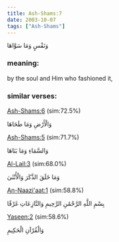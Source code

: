 ```yaml
---
title: Ash-Shams:7
date: 2003-10-07
tags: ["Ash-Shams"]
---
```

وَنَفْسٍ وَمَا سَوَّاهَا
### meaning: 
by the soul and Him who fashioned it,
### similar verses: 

[Ash-Shams:6](/91/6) (sim:72.5%)

وَالْأَرْضِ وَمَا طَحَاهَا

[Ash-Shams:5](/91/5) (sim:71.7%)

وَالسَّمَاءِ وَمَا بَنَاهَا

[Al-Lail:3](/92/3) (sim:68.0%)

وَمَا خَلَقَ الذَّكَرَ وَالْأُنْثَىٰ

[An-Naazi'aat:1](/79/1) (sim:58.8%)

بِسْمِ اللَّهِ الرَّحْمَٰنِ الرَّحِيمِ وَالنَّازِعَاتِ غَرْقًا

[Yaseen:2](/36/2) (sim:58.6%)

وَالْقُرْآنِ الْحَكِيمِ
